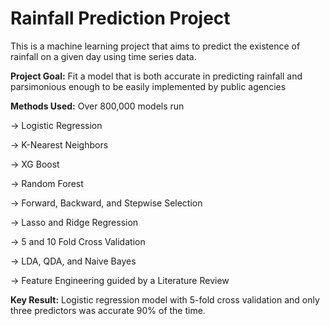 # Rainfall Prediction Project


This is a machine learning project that aims to predict the existence of rainfall on a given day using time series data.


**Project Goal:** Fit a model that is both accurate in predicting rainfall and parsimonious enough to be easily implemented by public agencies


**Methods Used:** Over 800,000 models run 


-> Logistic Regression

-> K-Nearest Neighbors

-> XG Boost

-> Random Forest

-> Forward, Backward, and Stepwise Selection

-> Lasso and Ridge Regression

-> 5 and 10 Fold Cross Validation

-> LDA, QDA, and Naive Bayes

-> Feature Engineering guided by a Literature Review



**Key Result:** Logistic regression model with 5-fold cross validation and only three predictors was accurate 90% of the time.
